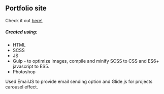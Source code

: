 ## Portfolio site

Check it out <a href="https://pstevovski.github.io/Portfolio" target="_blank">here!</a>

##### Created using:
* HTML
* SCSS
* JS
* Gulp - to optimize images, compile and minify SCSS to CSS and ES6+ javascript to ES5.
* Photoshop

Used EmailJS to provide email sending option and Glide.js for projects carousel effect.
